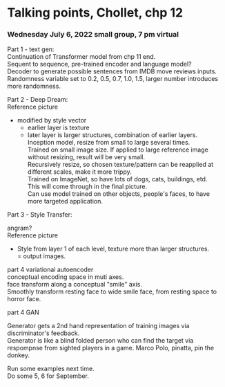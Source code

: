 # Talking points, Chollet, chp 12  

### Wednesday July 6, 2022 small group, 7 pm virtual  

Part 1 - text gen:  
Continuation of Transformer model from chp 11 end.  
Sequent to sequence, pre-trained encoder and language model?  
Decoder to generate possible sentences from IMDB move reviews inputs.  
Randomness variable set to 0.2, 0.5, 0.7, 1.0, 1.5, larger number introduces more randomness.  



Part 2 - Deep Dream:  
Reference picture 
 + modified by style vector  
   - earlier layer is texture  
   - later layer is larger structures, combination of earlier layers. 
Inception model, resize from small to large several times.  
Trained on small image size. If applied to large reference image without resizing, result will be very small.  
Recursively resize, so chosen texture/pattern can be reapplied at different scales, make it more trippy.  
Trained on ImageNet, so have lots of dogs, cats, buildings, etd.  
This will come through in the final picture.  
Can use model trained on other objects, people's faces, to have more targeted application.
   
   

Part 3 - Style Transfer:  

angram?  
Reference picture 
+ Style from layer 1 of each level, texture more than larger structures.  
= output images.  

part 4 variational autoencoder  
conceptual encoding space in muti axes.  
face transform along a conceptual "smile" axis.  
Smoothly transform resting face to wide smile face, from resting space to horror face.  

part 4 GAN  

Generator gets a 2nd hand representation of training images via discriminator's feedback.  
Generator is like a blind folded person who can find the target via respompnse from sighted players in a game.  Marco Polo, pinatta, pin the donkey.  

Run some examples next time.  
Do some 5, 6 for September.  





